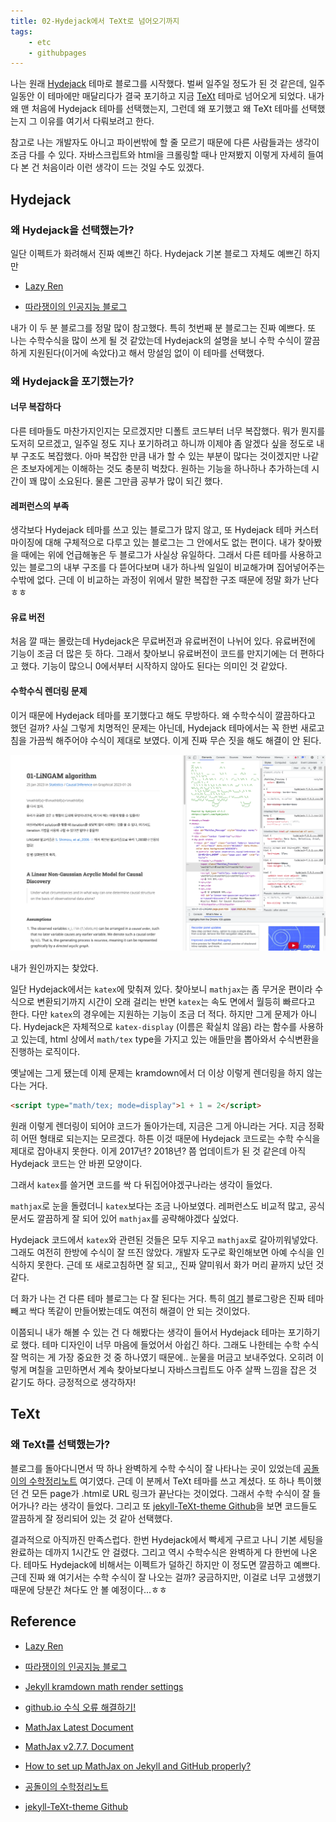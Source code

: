 ```yaml
---
title: 02-Hydejack에서 TeXt로 넘어오기까지
tags:
    - etc
    - githubpages
---
```


나는 원래 <a href="https://hydejack.com">Hydejack</a> 테마로 블로그를 시작했다. 벌써 일주일 정도가 된 것 같은데, 일주일동안 이 테마에만 매달리다가 결국 포기하고 지금 <a href="https://kitian616.github.io/jekyll-TeXt-theme/">TeXt</a> 테마로 넘어오게 되었다. 내가 왜 맨 처음에 Hydejack 테마를 선택했는지, 그런데 왜 포기했고 왜 TeXt 테마를 선택했는지 그 이유를 여기서 다뤄보려고 한다.

<!--more-->

참고로 나는 개발자도 아니고 파이썬밖에 할 줄 모르기 때문에 다른 사람들과는 생각이 조금 다를 수 있다. 자바스크립트와 html을 크롤링할 때나 만져봤지 이렇게 자세히 들여다 본 건 처음이라 이런 생각이 드는 것일 수도 있겠다.

## Hydejack

### 왜 Hydejack을 선택했는가?

일단 이펙트가 화려해서 진짜 예쁘긴 하다. Hydejack 기본 블로그 자체도 예쁘긴 하지만

* <a href="https://lazyren.github.io">Lazy Ren</a>

* <a href="https://khw11044.github.io">따라쟁이의 인공지능 블로그</a>
  
내가 이 두 분 블로그를 정말 많이 참고했다. 특히 첫번째 분 블로그는 진짜 예쁘다. 또 나는 수학수식을 많이 쓰게 될 것 같았는데 Hydejack의 설명을 보니 수학 수식이 깔끔하게 지원된다(이거에 속았다)고 해서 망설임 없이 이 테마를 선택했다.

### 왜 Hydejack을 포기했는가?

#### 너무 복잡하다

다른 테마들도 마찬가지인지는 모르겠지만 디폴트 코드부터 너무 복잡했다. 뭐가 뭔지를 도저히 모르겠고, 일주일 정도 지나 포기하려고 하니까 이제야 좀 알겠다 싶을 정도로 내부 구조도 복잡했다. 아마 복잡한 만큼 내가 할 수 있는 부분이 많다는 것이겠지만 나같은 초보자에게는 이해하는 것도 충분히 벅찼다. 원하는 기능을 하나하나 추가하는데 시간이 꽤 많이 소요된다. 물론 그만큼 공부가 많이 되긴 했다.

#### 레퍼런스의 부족

생각보다 Hydejack 테마를 쓰고 있는 블로그가 많지 않고, 또 Hydejack 테마 커스터마이징에 대해 구체적으로 다루고 있는 블로그는 그 안에서도 없는 편이다. 내가 찾아봤을 때에는 위에 언급해놓은 두 블로그가 사실상 유일하다. 그래서 다른 테마를 사용하고 있는 블로그의 내부 구조를 다 뜯어다보며 내가 하나씩 일일이 비교해가며 집어넣어주는 수밖에 없다. 근데 이 비교하는 과정이 위에서 말한 복잡한 구조 때문에 정말 화가 난다ㅎㅎ

#### 유료 버전

처음 깔 때는 몰랐는데 Hydejack은 무료버전과 유료버전이 나뉘어 있다. 유료버전에 기능이 조금 더 많은 듯 하다. 그래서 찾아보니 유료버전이 코드를 만지기에는 더 편하다고 했다. 기능이 많으니 0에서부터 시작하지 않아도 된다는 의미인 것 같았다.

#### 수학수식 렌더링 문제

이거 때문에 Hydejack 테마를 포기했다고 해도 무방하다. 왜 수학수식이 깔끔하다고 했던 걸까? 사실 그렇게 치명적인 문제는 아닌데, Hydejack 테마에서는 꼭 한번 새로고침을 가끔씩 해주어야 수식이 제대로 보였다. 이게 진짜 무슨 짓을 해도 해결이 안 된다.

![Hydejack-Mathjax-Error](/assets/images/hydejack-math-error.jpg)

내가 원인까지는 찾았다.

일단 Hydejack에서는 `katex`에 맞춰져 있다. 찾아보니 `mathjax`는 좀 무거운 편이라 수식으로 변환되기까지 시간이 오래 걸리는 반면 `katex`는 속도 면에서 월등히 빠르다고 한다. 다만 `katex`의 경우에는 지원하는 기능이 조금 더 적다. 하지만 그게 문제가 아니다. Hydejack은 자체적으로 `katex-display` (이름은 확실치 않음) 라는 함수를 사용하고 있는데, html 상에서 `math/tex` type을 가지고 있는 애들만을 뽑아와서 수식변환을 진행하는 로직이다. 

옛날에는 그게 됐는데 이제 문제는 kramdown에서 더 이상 이렇게 렌더링을 하지 않는다는 거다.

```html
<script type="math/tex; mode=display">1 + 1 = 2</script>
```

원래 이렇게 렌더링이 되어야 코드가 돌아가는데, 지금은 그게 아니라는 거다. 지금 정확히 어떤 형태로 되는지는 모르겠다. 하튼 이것 때문에 Hydejack 코드로는 수학 수식을 제대로 잡아내지 못한다. 이게 2017년? 2018년? 쯤 업데이트가 된 것 같은데 아직 Hydejack 코드는 안 바뀐 모양이다.

그래서 `katex`를 쓸거면 코드를 싹 다 뒤집어야겠구나라는 생각이 들었다. 

`mathjax`로 눈을 돌렸더니 `katex`보다는 조금 나아보였다. 레퍼런스도 비교적 많고, 공식문서도 깔끔하게 잘 되어 있어 `mathjax`를 공략해야겠다 싶었다.

Hydejack 코드에서 `katex`와 관련된 것들은 모두 지우고 `mathjax`로 갈아끼워넣았다. 그래도 여전히 한방에 수식이 잘 뜨진 않았다. 개발자 도구로 확인해보면 아예 수식을 인식하지 못한다. 근데 또 새로고침하면 잘 되고,, 진짜 얄미워서 화가 머리 끝까지 났던 것 같다.

더 화가 나는 건 다른 테마 블로그는 다 잘 된다는 거다. 특히 <a href="http://csega.github.io/mypost/2017/03/28/how-to-set-up-mathjax-on-jekyll-and-github-properly.html#">여기</a> 블로그랑은 진짜 테마 빼고 싹다 똑같이 만들어봤는데도 여전히 해결이 안 되는 것이었다.

이쯤되니 내가 해볼 수 있는 건 다 해봤다는 생각이 들어서 Hydejack 테마는 포기하기로 했다. 테마 디자인이 너무 마음에 들었어서 아쉽긴 하다. 그래도 나한테는 수학 수식 잘 먹히는 게 가장 중요한 것 중 하나였기 때문에.. 눈물을 머금고 보내주었다. 오히려 이렇게 며칠을 고민하면서 계속 찾아보다보니 자바스크립트도 아주 살짝 느낌을 잡은 것 같기도 하다. 긍정적으로 생각하자!

## TeXt

### 왜 TeXt를  선택했는가?

블로그를 돌아다니면서 딱 하나 완벽하게 수학 수식이 잘 나타나는 곳이 있었는데 <a href="https://angeloyeo.github.io">공돌이의 수학정리노트</a> 여기였다. 근데 이 분께서 TeXt 테마를 쓰고 계셨다. 또 하나 특이했던 건 모든 page가 .html로 URL 링크가 끝난다는 것이었다. 그래서 수학 수식이 잘 들어가나? 라는 생각이 들었다. 그리고 또 <a href="https://github.com/kitian616/jekyll-TeXt-theme">jekyll-TeXt-theme Github</a>을 보면 코드들도 깔끔하게 잘 정리되어 있는 것 같아 선택했다.

결과적으로 아직까진 만족스럽다. 한번 Hydejack에서 빡세게 구르고 나니 기본 세팅을 완료하는 데까지 1시간도 안 걸렸다. 그리고 역시 수학수식은 완벽하게 다 한번에 나온다. 테마도 Hydejack에 비해서는 이펙트가 덜하긴 하지만 이 정도면 깔끔하고 예쁘다. 근데 진짜 왜 여기서는 수학 수식이 잘 나오는 걸까? 궁금하지만, 이걸로 너무 고생했기 때문에 당분간 쳐다도 안 볼 예정이다...ㅎㅎ

## Reference

* <a href="https://lazyren.github.io">Lazy Ren</a>

* <a href="https://khw11044.github.io">따라쟁이의 인공지능 블로그</a>

* <a href="https://stackoverflow.com/questions/61852018/jekyll-kramdown-math-render-settings">Jekyll kramdown math render settings</a>

* <a href="https://an-seunghwan.github.io/github.io/mathjax-error/">github.io 수식 오류 해결하기!</a>

* <a href="https://docs.mathjax.org/en/latest/web/configuration.html">MathJax Latest Document</a>

* <a href="https://docs.mathjax.org/en/v2.7-latest/configuration.html">MathJax v2.7.7. Document</a>

* <a href="http://csega.github.io/mypost/2017/03/28/how-to-set-up-mathjax-on-jekyll-and-github-properly.html#">How to set up MathJax on Jekyll and GitHub properly?</a>

* <a href="https://angeloyeo.github.io">공돌이의 수학정리노트</a>

* <a href="https://github.com/kitian616/jekyll-TeXt-theme">jekyll-TeXt-theme Github</a>